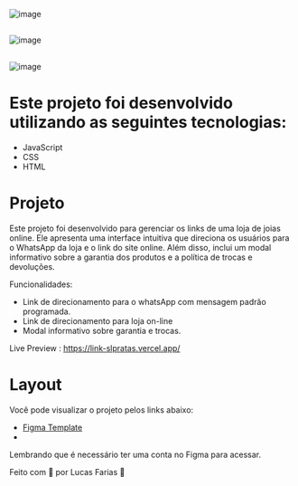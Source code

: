 ![image](https://github.com/LucasfNeves/link-slpratas/assets/136910031/10fe4f61-e0c4-4538-b1d5-fc40ae13eb84)

##

![image](https://github.com/LucasfNeves/link-slpratas/assets/136910031/f67a9c87-f9df-47a1-ba24-8483107296ef)

##

![image](https://github.com/LucasfNeves/link-slpratas/assets/136910031/e1de487d-024d-4ff6-a6ef-9b47a2cd3383)




# Este projeto foi desenvolvido utilizando as seguintes tecnologias:

- JavaScript
- CSS
- HTML

# Projeto

Este projeto foi desenvolvido para gerenciar os links de uma loja de joias online. Ele apresenta uma interface intuitiva que direciona os usuários para o WhatsApp da loja e o link do site online. Além disso, inclui um modal informativo sobre a garantia dos produtos e a política de trocas e devoluções.

Funcionalidades:

- Link de direcionamento para o whatsApp com mensagem padrão programada.
- Link de direcionamento para loja on-line
- Modal informativo sobre garantia e trocas.
  
Live Preview : https://link-slpratas.vercel.app/

# Layout
Você pode visualizar o projeto pelos links abaixo:

- [Figma Template](https://www.figma.com/file/tU8HvnkcQnrAGIuGESa5wR/Links-SL.Pratas?type=design&node-id=0%3A1&mode=design&t=s0hfYOI8P8PVm19L-1)
- 
Lembrando que é necessário ter uma conta no Figma para acessar.

Feito com 💜 por Lucas Farias 👋
